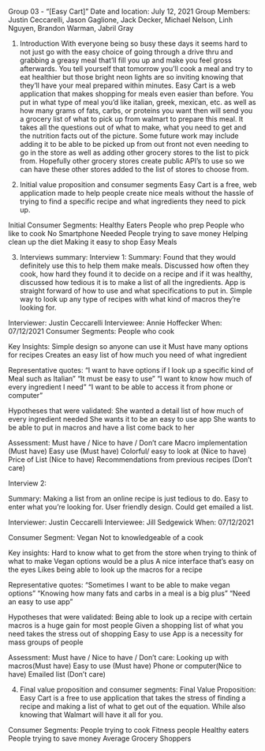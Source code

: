 Group 03 - “[Easy Cart]”
Date and location: July 12, 2021
Group Members: Justin Ceccarelli, Jason Gaglione, Jack Decker, Michael Nelson, Linh Nguyen, Brandon Warman, Jabril Gray

1. Introduction
With everyone being so busy these days it seems hard to not just go with the easy choice of going through a drive thru and grabbing a greasy meal that’ll fill you up and make you feel gross afterwards. You tell yourself that tomorrow you’ll cook a meal and try to eat healthier but those bright neon lights are so inviting knowing that they’ll have your meal prepared within minutes. Easy Cart is a web application that makes shopping for meals even easier than before. You put in what type of meal you’d like italian, greek, mexican, etc. as well as how many grams of fats, carbs, or  proteins you want then will send you a grocery list of what to pick up from walmart to prepare this meal. It takes all the questions out of what to make, what you need to get and the nutrition facts out of the picture. Some future work may include adding it to be able to be picked up from out front not even needing to go in the store as well as adding other grocery stores to the list to pick from. Hopefully other grocery stores create public API’s to use so we can have these other stores added to the list of stores to choose from.

2. Initial value proposition and consumer segments
Easy Cart is a free, web application made to help people create nice meals without the hassle of trying to find a specific recipe and what ingredients they need to pick up.

Initial Consumer Segments:
Healthy Eaters
People who prep
People who like to cook
No Smartphone Needed
People trying to save money
Helping clean up the diet
Making it easy to shop
Easy Meals

3. Interviews summary:
Interview 1:
Summary: Found that they would definitely use this to help them make meals. Discussed how often they cook, how hard they found it to decide on a recipe and if it was healthy, discussed how tedious it is to make a list of all the ingredients. App is straight forward of how to use and what specifications to put in. Simple way to look up any type of recipes with what kind of macros they’re looking for. 

Interviewer: Justin Ceccarelli
Interviewee: Annie Hoffecker
When: 07/12/2021
Consumer Segments: People who cook

Key Insights:
Simple design so anyone can use it
Must have many options for recipes
Creates an easy list of how much you need of what ingredient

Representative quotes:
“I want to have options if I look up a specific kind of Meal such as Italian”
“It must be easy to use”
“I want to know how much of every ingredient I need”
“I want to be able to access it from phone or computer”

Hypotheses that were validated:
She wanted a detail list of how much of every ingredient needed
She wants it to be an easy to use app
She wants to be able to put in macros and have a list come back to her

Assessment: Must have / Nice to have / Don’t care
Macro implementation (Must have)
Easy use (Must have)
Colorful/ easy to look at (Nice to have)
Price of List (Nice to have)
Recommendations from previous recipes (Don’t care)

Interview 2:

Summary: Making a list from an online recipe is just tedious to do. Easy to enter what you’re looking for. User friendly design. Could get emailed a list. 

Interviewer: Justin Ceccarelli
Interviewee: Jill Sedgewick
When: 07/12/2021

Consumer Segment:
Vegan
Not to knowledgeable of a cook

Key insights:
Hard to know what to get from the store when trying to think of what to make
Vegan options would be a plus
A nice interface that’s easy on the eyes
Likes being able to look up the macros for a recipe

Representative quotes:
“Sometimes I want to be able to make vegan options”
“Knowing how many fats and carbs in a meal is a big plus”
“Need an easy to use app”

Hypotheses that were validated:
Being able to look up a recipe with certain macros is a huge gain for most people
Given a shopping list of what you need takes the stress out of shopping
Easy to use App is a necessity for mass groups of people

Assessment: Must have / Nice to have / Don’t care:
Looking up with macros(Must have)
Easy to use (Must have)
Phone or computer(Nice to have)
Emailed list (Don’t care)

4. Final value proposition and consumer segments:
Final Value Proposition: Easy Cart is a free to use application that takes the stress of finding a recipe and making a list of what to get out of the equation. While also knowing that Walmart will have it all for you.

Consumer Segments:
People trying to cook
Fitness people
Healthy eaters
People trying to save money
Average Grocery Shoppers
